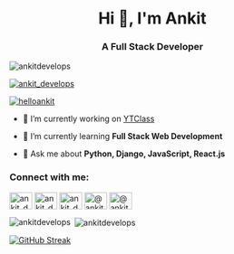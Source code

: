 <h1 align="center">Hi 👋, I'm Ankit</h1>
<h3 align="center">A Full Stack Developer</h3>

<p align="left"> <img src="https://komarev.com/ghpvc/?username=ankitdevelops&label=Profile%20views&color=0e75b6&style=flat" alt="ankitdevelops" /> </p>

<p align="left"> <a href="https://twitter.com/ankit_develops" target="blank"><img src="https://img.shields.io/twitter/follow/ankit_develops?logo=twitter&style=for-the-badge" alt="ankit_develops" /></a> </p>

<p align="left"> <a href="https://www.linkedin.com/in/helloankit" target="blank"><img src="https://img.shields.io/badge/LinkedIn-0077B5?style=for-the-badge&logo=linkedin&logoColor=white" alt="helloankit" /></a> </p>

- 🔭  I’m currently working on [YTClass](https://www.ytclass.live/)

- 🌱 I’m currently learning **Full Stack Web Development**

- 💬 Ask me about **Python, Django, JavaScript, React.js**

<h3 align="left">Connect with me:</h3>
<p align="left">
<a href="https://twitter.com/ankit_develops" target="blank"><img align="center" src="https://raw.githubusercontent.com/rahuldkjain/github-profile-readme-generator/master/src/images/icons/Social/twitter.svg" alt="ankit_develops" height="30" width="40" /></a>
<a href="https://linkedin.com/in/helloankit" target="blank"><img align="center" src="https://raw.githubusercontent.com/rahuldkjain/github-profile-readme-generator/master/src/images/icons/Social/linked-in-alt.svg" alt="ankit_develops" height="30" width="40" /></a>
<a href="https://instagram.com/ankit_develops" target="blank"><img align="center" src="https://raw.githubusercontent.com/rahuldkjain/github-profile-readme-generator/master/src/images/icons/Social/instagram.svg" alt="ankit_develops" height="30" width="40" /></a>
<a href="https://hashnode.com/@ankitdevelops" target="blank"><img align="center" src="https://raw.githubusercontent.com/rahuldkjain/github-profile-readme-generator/master/src/images/icons/Social/hashnode.svg" alt="@ankitdevelops" height="30" width="40" /></a>
<a href="https://www.youtube.com/c/ankitdevelops" target="blank"><img align="center" src="https://raw.githubusercontent.com/rahuldkjain/github-profile-readme-generator/master/src/images/icons/Social/youtube.svg" alt="@ankitdevelops" height="30" width="40" /></a>
</p>


<p><img align="left" src="https://github-readme-stats.vercel.app/api/top-langs?username=ankitdevelops&show_icons=true&locale=en&layout=compact" alt="ankitdevelops" /></p>


<p>&nbsp;<img align="center" src="https://github-readme-stats.vercel.app/api?username=ankitdevelops&show_icons=true&locale=en" alt="ankitdevelops" /></p>




[![GitHub Streak](https://github-readme-streak-stats.herokuapp.com?user=ankitdevelops&theme=light&date_format=M%20j%5B%2C%20Y%5D)](https://git.io/streak-stats)






